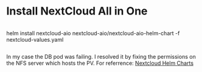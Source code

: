 # Install NextCloud All in One

```bash
```

helm install nextcloud-aio nextcloud-aio/nextcloud-aio-helm-chart -f nextcloud-values.yaml

```
```

In my case the DB pod was failing. I resolved it by fixing the permissions on the NFS server which hosts the PV.
For referrence: [Nextcloud Helm Charts](https://github.com/nextcloud/helm)
